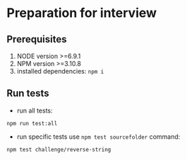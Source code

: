 # Preparation for interview

## Prerequisites
1. NODE version >=6.9.1
2. NPM version >=3.10.8
3. installed dependencies: `npm i`

## Run tests
* run all tests:
```
npm run test:all
```
* run specific tests use `npm test sourcefolder` command:
```
npm test challenge/reverse-string
```